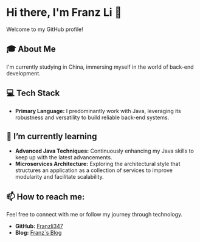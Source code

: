 # Hi there, I'm Franz Li 👋

Welcome to my GitHub profile!

## 🎓 About Me

I'm currently studying in China, immersing myself in the world of back-end development. 

## 💻 Tech Stack

- **Primary Language:** I predominantly work with Java, leveraging its robustness and versatility to build reliable back-end systems.


## 🌱 I’m currently learning

- **Advanced Java Techniques:** Continuously enhancing my Java skills to keep up with the latest advancements.
- **Microservices Architecture:** Exploring the architectural style that structures an application as a collection of services to improve modularity and facilitate scalability.

## 📫 How to reach me:

Feel free to connect with me or follow my journey through technology.

- **GitHub:** [Franzli347](https://github.com/FranzLi347)
- **Blog:** [Franz`s Blog](https://blog.741588.xyz)

